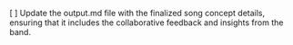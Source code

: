 [ ] Update the output.md file with the finalized song concept details, ensuring that it includes the collaborative feedback and insights from the band.